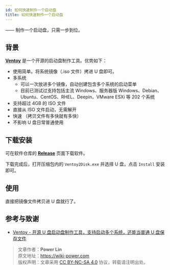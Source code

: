 ```yaml
---
id: 如何快速制作一个启动盘
title: 如何快速制作一个启动盘
---
```


—— 制作一个启动盘，只需一步到位。

## 背景

[**Ventoy**](https://www.ventoy.net/cn/index.html) 是一个开源的启动盘制作工具。优势如下：

- 使用简单。将系统镜像（.iso 文件）拷进 U 盘即可。
- 多系统
    - 可以一次放进多个镜像，自动创建包含多个系统的启动菜单
    - 目前已测试过支持包括主流 Windows、服务器版 Windows、Debian、Ubuntu、CentOS、RHEL、Deepin，VMware ESXi 等 202 个系统
- 支持超过 4GB 的 ISO 文件
- 直接从 ISO 文件启动，无需解开
- 快速 （拷贝文件有多快就有多快）
- 不影响 U 盘日常普通使用

## 下载安装

可在软件仓库的 [**Release**](https://github.com/ventoy/Ventoy/releases) 页面下载软件。

下载完成后，打开压缩包内的 `Ventoy2Disk.exe` 并选择 U 盘，点击 `Install` 安装即可。

## 使用

直接把镜像文件拷贝进 U 盘就行了。

## 参考与致谢

- [Ventoy - 开源 U 盘启动盘制作工具，支持启动多个系统，还能当普通 U 盘保存文件](https://telegra.ph/Ventoy---%E5%BC%80%E6%BA%90-U-%E7%9B%98%E5%90%AF%E5%8A%A8%E7%9B%98%E5%88%B6%E4%BD%9C%E5%B7%A5%E5%85%B7%E6%94%AF%E6%8C%81%E5%90%AF%E5%8A%A8%E5%A4%9A%E4%B8%AA%E7%B3%BB%E7%BB%9F%E8%BF%98%E8%83%BD%E5%BD%93%E6%99%AE%E9%80%9A-U-%E7%9B%98%E4%BF%9D%E5%AD%98%E6%96%87%E4%BB%B6WinLinux---%E5%B0%8F%E4%BC%97%E8%BD%AF%E4%BB%B6-04-30)



> 文章作者：**Power Lin**  
> 原文地址：<https://wiki-power.com>  
> 版权声明：文章采用 [CC BY-NC-SA 4.0](https://creativecommons.org/licenses/by/4.0/deed.zh) 协议，转载请注明出处。
